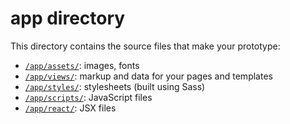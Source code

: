 # app directory

This directory contains the source files that make your prototype:

- [`/app/assets/`](assets/): images, fonts
- [`/app/views/`](views/): markup and data for your pages and templates
- [`/app/styles/`](styles/): stylesheets (built using Sass)
- [`/app/scripts/`](scripts/): JavaScript files
- [`/app/react/`](react/): JSX files
